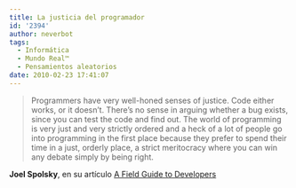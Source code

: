 ```yaml
---
title: La justicia del programador
id: '2394'
author: neverbot
tags:
  - Informática
  - Mundo Real™
  - Pensamientos aleatorios
date: 2010-02-23 17:41:07
---
```


> Programmers have very well-honed senses of justice. Code either works, or it doesn’t. There’s no sense in arguing whether a bug exists, since you can test the code and find out. The world of programming is very just and very strictly ordered and a heck of a lot of people go into programming in the first place because they prefer to spend their time in a just, orderly place, a strict meritocracy where you can win any debate simply by being right.

**Joel Spolsky**, en su artículo [A Field Guide to Developers](http://www.joelonsoftware.com/articles/FieldGuidetoDevelopers.html)